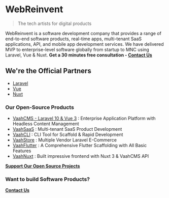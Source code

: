 # WebReinvent
> The tech artists for digital products

WebReinvent is a software development company that provides a range of end-to-end software products, real-time apps, multi-tenant SaaS applications, API, and mobile app development services. We have delivered MVP to enterprise-level software globally from startup to MNC using Laravel, Vue & Nuxt. **Get a 30 minutes free consultation - [Contact Us](https://webreinvent.com/contact-us?utm_source=github&utm_medium=profile&utm_campaign=webreinvent)**

## We're the Official Partners
- [Laravel](https://partners.laravel.com/partners/webreinvent)
- [Vue](https://vuejs.org/partners/webreinvent.html)
- [Nuxt](https://nuxt.com/support/agencies/webreinvent)

### Our Open-Source Products

- [VaahCMS - Laravel 10 & Vue 3](https://vaah.dev/cms) : Enterprise Application Platform with Headless Content Management
- [VaahSaaS](https://vaah.dev/saas) : Multi-tenant SaaS Product Development
- [VaahCLI](https://vaah.dev/cli) : CLI Tool for Scaffold & Rapid Development
- [VaahStore](https://vaah.dev/store) : Multiple Vendor Laravel E-Commerce
- [VaahFlutter](https://vaah.dev/flutter) : A Comprehensive Flutter Scaffolding with All Basic Features
- [VaahNuxt](https://vaah.dev/nuxt) : Built impressive frontend with Nuxt 3 & VaahCMS API


**[Support Our Open Source Projects](https://github.com/sponsors/themodernpk)**

### Want to build Software Products?

**[Contact Us](https://webreinvent.com/contact-us?utm_source=github&utm_medium=profile&utm_campaign=webreinvent)**
